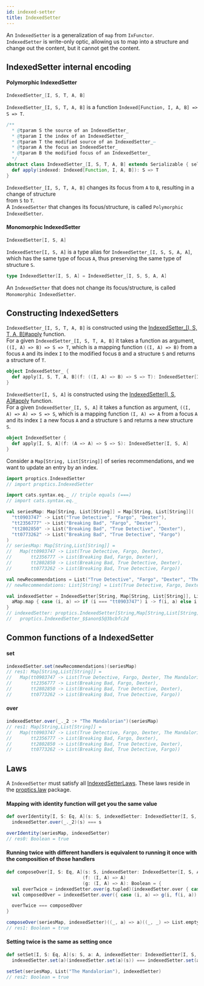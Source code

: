 ```yaml
---
id: indexed-setter
title: IndexedSetter
---
```


An `IndexedSetter` is a generalization of `map` from `IxFunctor`.</br>
`IndexedSetter` is write-only optic, allowing us to map into a structure and change out the content, but it cannot get the content.

## IndexedSetter internal encoding

#### Polymorphic IndexedSetter

```scala
IndexedSetter_[I, S, T, A, B]
```

`IndexedSetter_[I, S, T, A, B]` is a function `Indexed[Function, I, A, B] => S => T`.

```scala
/**
  * @tparam S the source of an IndexedSetter_
  * @tparam I the index of an IndexedSetter_
  * @tparam T the modified source of an IndexedSetter_—
  * @tparam A the focus an IndexedSetter_
  * @tparam B the modified focus of an IndexedSetter_
  */
abstract class IndexedSetter_[I, S, T, A, B] extends Serializable { self =>
  def apply(indexed: Indexed[Function, I, A, B]): S => T
}
```

`IndexedSetter_[I, S, T, A, B]` changes its focus from `A` to `B`, resulting in a change of structure</br> from `S` to `T`.</br>
 A `IndexedSetter` that changes its focus/structure, is called `Polymorphic IndexedSetter`.

#### Monomorphic IndexedSetter
    
```scala
IndexedSetter[I, S, A]
```
    
`IndexedSetter[I, S, A]` is a type alias for `IndexedSetter_[I, S, S, A, A]`, which has the same type of focus `A`, thus preserving the same type of structure `S`.

```scala
type IndexedSetter[I, S, A] = IndexedSetter_[I, S, S, A, A]
``` 

An `IndexedSetter` that does not change its focus/structure, is called `Monomorphic IndexedSetter`.

## Constructing IndexedSetters

`IndexedSetter_[I, S, T, A, B]` is constructed using the [IndexedSetter_[I, S, T, A, B]#apply](/Proptics/api/proptics/IndexedSetter_$.html) function.</br>
For a given `IndexedSetter_[I, S, T, A, B]` it takes a function as argument, `((I, A) => B) => S => T`, which is a mapping function `((I, A) => B)` from a focus `A` and its index `I` to the modified focus `B`
and a structure `S` and returns a structure of `T`.

```scala
object IndexedSetter_ {
  def apply[I, S, T, A, B](f: ((I, A) => B) => S => T): IndexedSetter[I, S, T, A, B]
}
```

`IndexedSetter[I, S, A]` is constructed using the [IndexedSetter[I, S, A]#apply](/Proptics/api/proptics/IndexedSetter$.html) function.</br>
For a given `IndexedSetter_[I, S, A]` it takes a function as argument, `((I, A) => A) => S => S`,  which is a mapping function `(I, A) => A` from a focus `A` and its index `I` a new focus `A` and a structure `S` and returns a new structure `S`.

```scala
object IndexedSetter {
  def apply[I, S, A](f: (A => A) => S => S): IndexedSetter[I, S, A]
}
```

Consider a `Map[String, List[String]]` of series recommendations, and we want to update 
an entry by an index.

```scala
import proptics.IndexedSetter
// import proptics.IndexedSetter

import cats.syntax.eq._ // triple equals (===) 
// import cats.syntax.eq._

val seriesMap: Map[String, List[String]] = Map[String, List[String]](
  "tt0903747" -> List("True Detective", "Fargo", "Dexter"),
  "tt2356777" -> List("Breaking Bad", "Fargo", "Dexter"),
  "tt2802850" -> List("Breaking Bad", "True Detective", "Dexter"),
  "tt0773262" -> List("Breaking Bad", "True Detective", "Fargo")
)
// seriesMap: Map[String,List[String]] = 
//   Map(tt0903747 -> List(True Detective, Fargo, Dexter), 
//       tt2356777 -> List(Breaking Bad, Fargo, Dexter), 
//       tt2802850 -> List(Breaking Bad, True Detective, Dexter), 
//       tt0773262 -> List(Breaking Bad, True Detective, Fargo))

val newRecommendations = List("True Detective", "Fargo", "Dexter", "The Mandalorian")
// newRecommendations: List[String] = List(True Detective, Fargo, Dexter, The Mandalorian)

val indexedSetter = IndexedSetter[String, Map[String, List[String]], List[String]] { f => aMap =>
  aMap.map { case (i, a) => if (i === "tt0903747") i -> f(i, a) else i -> a }
}
// indexedSetter: proptics.IndexedSetter[String,Map[String,List[String]],List[String]] = 
//   proptics.IndexedSetter_$$anon$5@3bcbfc2d
```

## Common functions of a IndexedSetter

#### set
```scala
indexedSetter.set(newRecommendations)(seriesMap)
// res1: Map[String,List[String]] = 
//   Map(tt0903747 -> List(True Detective, Fargo, Dexter, The Mandalorian), 
//       tt2356777 -> List(Breaking Bad, Fargo, Dexter), 
//       tt2802850 -> List(Breaking Bad, True Detective, Dexter), 
//       tt0773262 -> List(Breaking Bad, True Detective, Fargo))
```

#### over
```scala
indexedSetter.over(_._2 :+ "The Mandalorian")(seriesMap)
// res1: Map[String,List[String]] = 
//   Map(tt0903747 -> List(True Detective, Fargo, Dexter, The Mandalorian), 
//       tt2356777 -> List(Breaking Bad, Fargo, Dexter), 
//       tt2802850 -> List(Breaking Bad, True Detective, Dexter), 
//       tt0773262 -> List(Breaking Bad, True Detective, Fargo))
```

## Laws

A `IndexedSetter` must satisfy all [IndexedSetterLaws](/Proptics/api/proptics/law/IndexedSetterLaws.html). These laws reside in the [proptics.law](/Proptics/api/proptics/law/index.html) package.

#### Mapping with identity function will get you the same value

```scala
def overIdentity[I, S: Eq, A](s: S, indexedSetter: IndexedSetter[I, S, A]): Boolean =
  indexedSetter.over(_._2)(s) === s

overIdentity(seriesMap, indexedSetter)
// res0: Boolean = true 
```

#### Running twice with different handlers is equivalent to running it once with the composition of those handlers

```scala
def composeOver[I, S: Eq, A](s: S, indexedSetter: IndexedSetter[I, S, A])
                            (f: (I, A) => A)
                            (g: (I, A) => A): Boolean = {
  val overTwice = indexedSetter.over(g.tupled)(indexedSetter.over { case (i, a) => f(i, a) }(s))
  val composedOver = indexedSetter.over({ case (i, a) => g(i, f(i, a)) })(s)

  overTwice === composedOver
}

composeOver(seriesMap, indexedSetter)((_, a) => a)((_, _) => List.empty[String])
// res1: Boolean = true 
```
#### Setting twice is the same as setting once
 
```scala
def setSet[I, S: Eq, A](s: S, a: A, indexedSetter: IndexedSetter[I, S, A]): Boolean =
  indexedSetter.set(a)(indexedSetter.set(a)(s)) === indexedSetter.set(a)(s)

setSet(seriesMap, List("The Mandalorian"), indexedSetter)
// res2: Boolean = true 
```